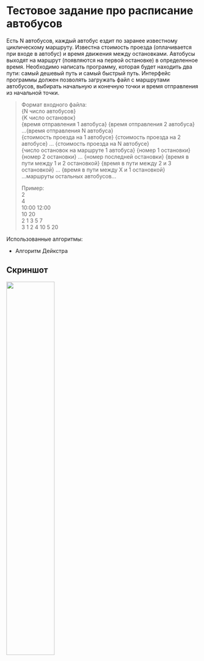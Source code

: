 
# Тестовое задание про расписание автобусов
Есть N автобусов, каждый автобус ездит по заранее известному циклическому маршруту. Известна стоимость проезда (оплачивается при входе в автобус) и время движения между остановками. Автобусы выходят на маршрут (появляются на первой остановке) в определенное время.
Необходимо написать программу, которая будет находить два пути: самый дешевый путь и самый быстрый путь. Интерфейс программы должен позволять загружать файл с маршрутами автобусов, выбирать начальную и конечную точки и время отправления из начальной точки.
>Формат входного файла:  
>{N число автобусов}  
>{K число остановок}  
>{время отправления 1 автобуса} {время отправления 2 автобуса} ...{время отправления N автобуса}  
>{стоимость проезда на 1 автобусе} {стоимость проезда на 2 автобусе} ... {стоимость проезда на N автобусе}  
>{число остановок на маршруте 1 автобуса} {номер 1 остановки} {номер 2 остановки} ... {номер последней остановки} {время в пути между 1 и 2 остановкой} {время в пути между 2 и 3 остановкой} ... {время в пути между X и 1 остановкой}  
>...маршруты остальных автобусов...  
>
>Пример:  
>2  
>4  
>10:00 12:00  
>10 20  
>2 1 3 5 7  
>3 1 2 4 10 5 20  

Использованные алгоритмы:
* Алгоритм Дейкстра 
## Скриншот
<img src="https://sun9-62.userapi.com/impg/dPvuGZguaALeZShze95hq37TL44Ux0ZdkUZswQ/2P_TOu5-GvI.jpg?size=312x350&quality=96&sign=4d4cc2eb401903124fd44926cf69339e&type=album" width="50%" />
